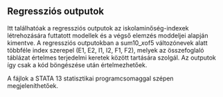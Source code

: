 ## Regressziós outputok

Itt találhatóak a regressziós outputok az iskolaminőség-indexek létrehozására futtatott modellek és a végső elemzés moddeljei alapján kimentve. A regressziós outputokban a sum10_*x*of5 változónevek alatt többféle index szerepel (E1, E2, I1, I2, F1, F2), melyek az összefoglaló táblázat értelmes terjedelmi keretek között tartására szolgál. Az outputok így csak a kód böngészése után értelmezhetőek.

A fájlok a STATA 13 statisztikai  programcsomaggal szépen megjeleníthetőek.
